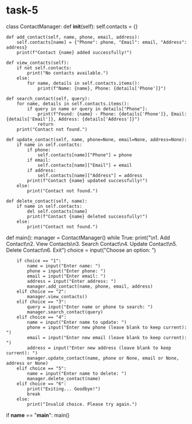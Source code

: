 # task-5
class ContactManager:
    def __init__(self):
        self.contacts = {}

    def add_contact(self, name, phone, email, address):
        self.contacts[name] = {"Phone": phone, "Email": email, "Address": address}
        print(f"Contact {name} added successfully!")

    def view_contacts(self):
        if not self.contacts:
            print("No contacts available.")
        else:
            for name, details in self.contacts.items():
                print(f"Name: {name}, Phone: {details['Phone']}")

    def search_contact(self, query):
        for name, details in self.contacts.items():
            if query in name or query in details["Phone"]:
                print(f"Found: {name} - Phone: {details['Phone']}, Email: {details['Email']}, Address: {details['Address']}")
                return
        print("Contact not found.")

    def update_contact(self, name, phone=None, email=None, address=None):
        if name in self.contacts:
            if phone:
                self.contacts[name]["Phone"] = phone
            if email:
                self.contacts[name]["Email"] = email
            if address:
                self.contacts[name]["Address"] = address
            print(f"Contact {name} updated successfully!")
        else:
            print("Contact not found.")

    def delete_contact(self, name):
        if name in self.contacts:
            del self.contacts[name]
            print(f"Contact {name} deleted successfully!")
        else:
            print("Contact not found.")


def main():
    manager = ContactManager()
    while True:
        print("\n1. Add Contact\n2. View Contacts\n3. Search Contact\n4. Update Contact\n5. Delete Contact\n6. Exit")
        choice = input("Choose an option: ")
        
        if choice == "1":
            name = input("Enter name: ")
            phone = input("Enter phone: ")
            email = input("Enter email: ")
            address = input("Enter address: ")
            manager.add_contact(name, phone, email, address)
        elif choice == "2":
            manager.view_contacts()
        elif choice == "3":
            query = input("Enter name or phone to search: ")
            manager.search_contact(query)
        elif choice == "4":
            name = input("Enter name to update: ")
            phone = input("Enter new phone (leave blank to keep current): ")
            email = input("Enter new email (leave blank to keep current): ")
            address = input("Enter new address (leave blank to keep current): ")
            manager.update_contact(name, phone or None, email or None, address or None)
        elif choice == "5":
            name = input("Enter name to delete: ")
            manager.delete_contact(name)
        elif choice == "6":
            print("Exiting... Goodbye!")
            break
        else:
            print("Invalid choice. Please try again.")


if __name__ == "__main__":
    main()
